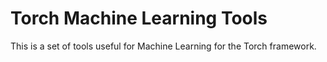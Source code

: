 # Torch Machine Learning Tools

This is a set of tools useful for Machine Learning for the Torch framework.